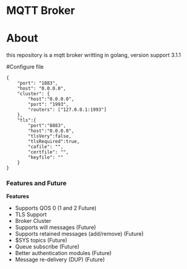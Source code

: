 MQTT Broker 
============

# About
this repository is a mqtt broker writting in golang, version support 3.1.1

#Configure file
~~~
{
	"port": "1883",
	"host": "0.0.0.0",
	"cluster": {
		"host":"0.0.0.0",
		"port": "1993",
		"routers": ["127.0.0.1:1993"]
	},
	"tls":{
		"port":"8883",
		"host":"0.0.0.0",
		"tlsVery":false,
		"tlsRequired":true,
		"cafile": "",
		"certfile": "",
		"keyfile": ""
	}
}
~~~

### Features and Future

**Features**

* Supports QOS 0 (1 and 2 Future) 
* TLS Support
* Broker Cluster
* Supports will messages (Future) 
* Supports retained messages (add/remove) (Future) 
* $SYS topics (Future) 
* Queue subscribe (Future) 
* Better authentication modules (Future) 
* Message re-delivery (DUP) (Future)